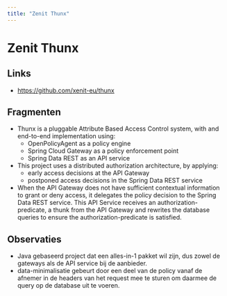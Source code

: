 ```yaml
---
title: "Zenit Thunx"
---
```


# Zenit Thunx

## Links
- https://github.com/xenit-eu/thunx

## Fragmenten
- Thunx is a pluggable Attribute Based Access Control system, with and end-to-end implementation using:
  - OpenPolicyAgent as a policy engine
  - Spring Cloud Gateway as a policy enforcement point
  - Spring Data REST as an API service
- This project uses a distributed authorization architecture, by applying:
  - early access decisions at the API Gateway
  - postponed access decisions in the Spring Data REST service
- When the API Gateway does not have sufficient contextual information to grant or deny access, it delegates the policy decision to the Spring Data REST service. This API Service receives an authorization-predicate, a thunk from the API Gateway and rewrites the database queries to ensure the authorization-predicate is satisfied.

## Observaties
- Java gebaseerd project dat een alles-in-1 pakket wil zijn, dus zowel de gateways als de API service bij de aanbieder.
- data-minimalisatie gebeurt door een deel van de policy vanaf de afnemer in de headers van het request mee te sturen om daarmee de query op de database uit te voeren.
